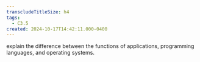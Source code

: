 ```yaml
---
transcludeTitleSize: h4
tags:
  - C3.5
created: 2024-10-17T14:42:11.000-0400
---
```

explain the difference between the functions of applications, programming languages, and operating systems.